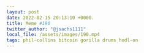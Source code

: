 ```yaml
---
layout: post
date: 2022-02-15 20:13:10 +0000.
title: Meme #190
twitter_author: "@jsachs1111"
local_file: /assets/images/190.mp4
tags: phil-collins bitcoin gorilla drums hodl-on
---
```

